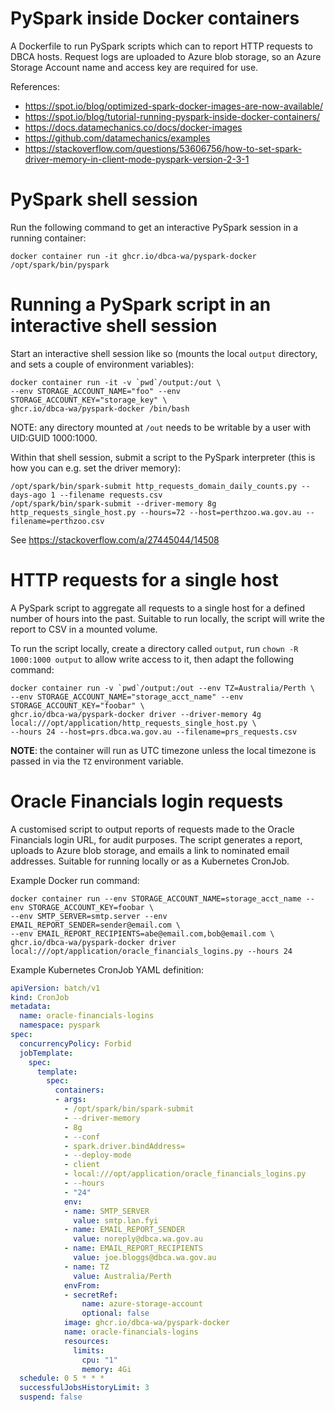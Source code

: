 # PySpark inside Docker containers

A Dockerfile to run PySpark scripts which can to report HTTP requests to DBCA hosts.
Request logs are uploaded to Azure blob storage, so an Azure Storage Account name and
access key are required for use.

References:

* https://spot.io/blog/optimized-spark-docker-images-are-now-available/
* https://spot.io/blog/tutorial-running-pyspark-inside-docker-containers/
* https://docs.datamechanics.co/docs/docker-images
* https://github.com/datamechanics/examples
* https://stackoverflow.com/questions/53606756/how-to-set-spark-driver-memory-in-client-mode-pyspark-version-2-3-1

# PySpark shell session

Run the following command to get an interactive PySpark session in a running container:

```
docker container run -it ghcr.io/dbca-wa/pyspark-docker /opt/spark/bin/pyspark
```

# Running a PySpark script in an interactive shell session

Start an interactive shell session like so (mounts the local `output` directory,
and sets a couple of environment variables):

```
docker container run -it -v `pwd`/output:/out \
--env STORAGE_ACCOUNT_NAME="foo" --env STORAGE_ACCOUNT_KEY="storage_key" \
ghcr.io/dbca-wa/pyspark-docker /bin/bash
```

NOTE: any directory mounted at `/out` needs to be writable by a user with UID:GUID
1000:1000.

Within that shell session, submit a script to the PySpark interpreter (this is
how you can e.g. set the driver memory):

```
/opt/spark/bin/spark-submit http_requests_domain_daily_counts.py --days-ago 1 --filename requests.csv
/opt/spark/bin/spark-submit --driver-memory 8g http_requests_single_host.py --hours=72 --host=perthzoo.wa.gov.au --filename=perthzoo.csv
```

See https://stackoverflow.com/a/27445044/14508

# HTTP requests for a single host

A PySpark script to aggregate all requests to a single host for a defined number
of hours into the past. Suitable to run locally, the script will write the
report to CSV in a mounted volume.

To run the script locally, create a directory called `output`, run `chown -R
1000:1000 output` to allow write access to it, then adapt the following command:

```
docker container run -v `pwd`/output:/out --env TZ=Australia/Perth \
--env STORAGE_ACCOUNT_NAME="storage_acct_name" --env STORAGE_ACCOUNT_KEY="foobar" \
ghcr.io/dbca-wa/pyspark-docker driver --driver-memory 4g local:///opt/application/http_requests_single_host.py \
--hours 24 --host=prs.dbca.wa.gov.au --filename=prs_requests.csv
```

**NOTE**: the container will run as UTC timezone unless the local timezone is
passed in via the `TZ` environment variable.

# Oracle Financials login requests

A customised script to output reports of requests made to the Oracle Financials
login URL, for audit purposes. The script generates a report, uploads to Azure
blob storage, and emails a link to nominated email addresses. Suitable for
running locally or as a Kubernetes CronJob.

Example Docker run command:

```
docker container run --env STORAGE_ACCOUNT_NAME=storage_acct_name --env STORAGE_ACCOUNT_KEY=foobar \
--env SMTP_SERVER=smtp.server --env EMAIL_REPORT_SENDER=sender@email.com \
--env EMAIL_REPORT_RECIPIENTS=abe@email.com,bob@email.com \
ghcr.io/dbca-wa/pyspark-docker driver local:///opt/application/oracle_financials_logins.py --hours 24
```

Example Kubernetes CronJob YAML definition:

```yaml
apiVersion: batch/v1
kind: CronJob
metadata:
  name: oracle-financials-logins
  namespace: pyspark
spec:
  concurrencyPolicy: Forbid
  jobTemplate:
    spec:
      template:
        spec:
          containers:
          - args:
            - /opt/spark/bin/spark-submit
            - --driver-memory
            - 8g
            - --conf
            - spark.driver.bindAddress=
            - --deploy-mode
            - client
            - local:///opt/application/oracle_financials_logins.py
            - --hours
            - "24"
            env:
            - name: SMTP_SERVER
              value: smtp.lan.fyi
            - name: EMAIL_REPORT_SENDER
              value: noreply@dbca.wa.gov.au
            - name: EMAIL_REPORT_RECIPIENTS
              value: joe.bloggs@dbca.wa.gov.au
            - name: TZ
              value: Australia/Perth
            envFrom:
            - secretRef:
                name: azure-storage-account
                optional: false
            image: ghcr.io/dbca-wa/pyspark-docker
            name: oracle-financials-logins
            resources:
              limits:
                cpu: "1"
                memory: 4Gi
  schedule: 0 5 * * *
  successfulJobsHistoryLimit: 3
  suspend: false
```
